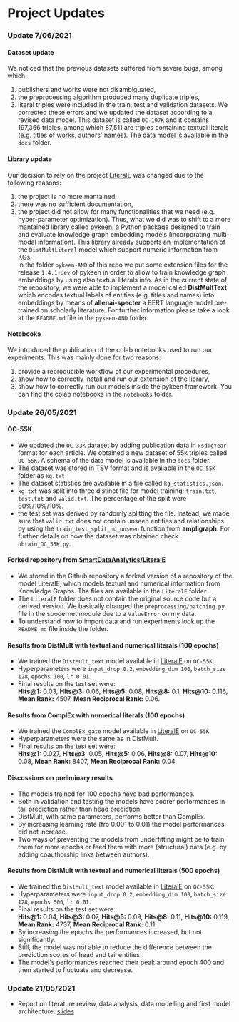 # Project Updates


### Update 7/06/2021
#### Dataset update
We noticed that the previous datasets suffered from severe bugs, among which:
1. publishers and works were not disambiguated,
2. the preprocessing algorithm produced many duplicate triples,
3. literal triples were included in the train, test and validation datasets.
We corrected these errors and we updated the dataset according to a revised data model. This dataset is called `OC-197K` and it contains 197,366 triples, among which 87,511 are triples containing textual literals (e.g. titles of works, authors' names). The data model is available in the `docs` folder.
#### Library update
Our decision to rely on the project [LiteralE](https://github.com/SmartDataAnalytics/LiteralE) was changed due to the following reasons:
1. the project is no more mantained,
2. there was no sufficient documentation,
3. the project did not allow for many functionalities that we need (e.g. hyper-parameter optimization).
Thus, what we did was to shift to a more mantained library called [pykeen](https://github.com/pykeen/pykeen), a Python package designed to train and evaluate knowledge graph embedding models (incorporating multi-modal information). This library already supports an implementation of the `DistMultLiteral` model which support numeric information from KGs. <br/>
In the folder `pykeen-AND` of this repo we put some extension files for the release `1.4.1-dev` of pykeen in order to allow to train knowledge graph embeddings by using also textual literals info. As in the current state of the repository, we were able to implement a model called **DistMultText** which encodes textual labels of entities (e.g. titles and names) into embeddings by means of **allenai-specter** a BERT language model pre-trained on scholarly literature. For further information please take a look at the `README.md` file in the `pykeen-AND` folder.
#### Notebooks
We introduced the publication of the colab notebooks used to run our experiments. This was mainly done for two reasons:
1. provide a reproducible workflow of our experimental procedures,
2. show how to correctly install and run our extension of the library,
3. show how to correctly run our models inside the pykeen framework.
You can find the colab notebooks in the `notebooks` folder.

### Update 26/05/2021
#### OC-55K
- We updated the `OC-33K` dataset by adding publication data in `xsd:gYear` format for each article. We obtained a new dataset of 55k triples called `OC-55K`. A schema of the data model is available in the `docs` folder.
- The dataset was stored in TSV format and is available in the `OC-55K` folder as `kg.txt`
- The dataset statistics are available in a file called `kg_statistics.json`.
- `kg.txt` was split into three distinct file for model training: `train.txt`, `test.txt` and `valid.txt`. The percentage of the split were 80%/10%/10%.
- the test set was derived by randomly splitting the file. Instead, we made sure that `valid.txt` does not contain unseen entities and relationships by using the `train_test_split_no_unseen` function from **ampligraph**. For further details on how the dataset was obtained check `obtain_OC_55K.py`.
#### Forked repository from [SmartDataAnalytics/LiteralE](https://github.com/SmartDataAnalytics/LiteralE)
- We stored in the Github repository a forked version of a repository of the model LiteralE, which models textual and numerical information from Knowledge Graphs. The files are available in the `LiteralE` folder.
- The `LiteralE` folder does not contain the original source code but a derived version. We basically changed the `preprocessing/batching.py` file in the spodernet module due to a `ValueError` on my data. 
- To understand how to import data and run experiments look up the `README.md` file inside the folder.
#### Results from DistMult with textual and numerical literals (100 epochs)
- We trained the `DistMult_text` model available in [LiteralE](https://github.com/SmartDataAnalytics/LiteralE) on `OC-55K`.
- Hyperparameters were `input_drop 0.2`, `embedding_dim 100`, `batch_size 128`, `epochs 100`, `lr 0.01`.
- Final results on the test set were: <br/>
  **Hits@1:** 0.03,
  **Hits@3:** 0.06,
  **Hits@5:** 0.08,
  **Hits@8:** 0.1,
  **Hits@10:** 0.116,
  **Mean Rank:** 4507,
  **Mean Reciprocal Rank:** 0.06. <br/>
#### Results from ComplEx with numerical literals (100 epochs)
- We trained the `ComplEx_gate` model available in [LiteralE](https://github.com/SmartDataAnalytics/LiteralE) on `OC-55K`.
- Hyperparameters were the same as in DistMult.
- Final results on the test set were: <br/>
**Hits@1:** 0.027,
**Hits@3:** 0.05,
**Hits@5:** 0.06,
**Hits@8:** 0.07,
**Hits@10:** 0.08,
**Mean Rank:** 8407,
**Mean Reciprocal Rank:** 0.04.
#### Discussions on preliminary results
- The models trained for 100 epochs have bad performances.
- Both in validation and testing the models have poorer performances in tail prediction rather than head prediction.
- DistMult, with same parameters, performs better than ComplEx.
- By increasing learning rate (fro 0.001 to 0.01) the model performances did not increase.
- Two ways of preventing the models from underfitting might be to train them for more epochs or feed them with more (structural) data (e.g. by adding coauthorship links between authors).
#### Results from DistMult with textual and numerical literals (500 epochs)
- We trained the `DistMult_text` model available in [LiteralE](https://github.com/SmartDataAnalytics/LiteralE) on `OC-55K`.
- Hyperparameters were `input_drop 0.2`, `embedding_dim 100`, `batch_size 128`, `epochs 500`, `lr 0.01`.
- Final results on the test set were: <br/>
  **Hits@1:** 0.04,
  **Hits@3:** 0.07,
  **Hits@5:** 0.09,
  **Hits@8:** 0.11,
  **Hits@10:** 0.119,
  **Mean Rank:** 4737,
  **Mean Reciprocal Rank:** 0.11. <br/>
- By increasing the epochs the performances increased, but not significantly.
- Still, the model was not able to reduce the difference between the prediction scores of head and tail entities.
- The model's performances reached their peak around epoch 400 and then started to fluctuate and decrease.

### Update 21/05/2021
- Report on literature review, data analysis, data modelling and first model architecture: [slides](https://docs.google.com/presentation/d/12JzKb53fGLuNAyHXao7tzu0kn5Cor8FKPT_bW7_U2Js/edit?usp=sharing)
